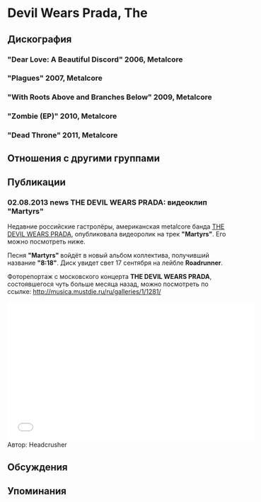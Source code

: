 # Devil Wears Prada, The



## Дискография

### "Dear Love: A Beautiful Discord" 2006, Metalcore



### "Plagues" 2007, Metalcore



### "With Roots Above and Branches Below" 2009, Metalcore



### "Zombie (EP)" 2010, Metalcore



### "Dead Throne" 2011, Metalcore




## Отношения с другими группами


## Публикации

### 02.08.2013 news THE DEVIL WEARS PRADA: видеоклип &quot;Martyrs&quot;

<P>Недавние российские гастролёры, американская metalcore банда <A href="/ru/band/devil_wears_prada_t/">THE DEVIL WEARS PRADA</A>, опубликовала видеоролик на трек <STRONG>"Martyrs"</STRONG>. Его можно посмотреть ниже.</P>
<P>Песня <STRONG>"Martyrs" </STRONG>войдёт в новый альбом коллектива, получивший название <STRONG>"8:18"</STRONG>. Диск увидет свет 17 сентября на лейбле <STRONG>Roadrunner</STRONG>.</P>
<P>Фоторепортаж с московского концерта <STRONG>THE DEVIL WEARS PRADA</STRONG>, состоявшегося чуть больше месяца назад, можно посмотреть по ссылке: <A href="/ru/galleries/1/1281/">http://musica.mustdie.ru/ru/galleries/1/1281/</A></P>
<CENTER><IFRAME height=315 src="//www.youtube.com/embed/27mTRnqMzxM" frameBorder=0 width=560 allowfullscreen></IFRAME></CENTER>
Автор: Headcrusher


## Обсуждения


## Упоминания

